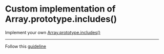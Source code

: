 # Custom implementation of Array.prototype.includes()
Implement your own [Array.prototype.includes()](https://developer.mozilla.org/en-US/docs/Web/JavaScript/Reference/Global_Objects/Array/includes)

---
Follow this [guideline](https://github.com/mate-academy/js_task-guideline/blob/master/README.md)
